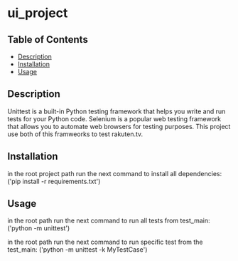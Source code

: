 # ui_project

## Table of Contents

- [Description](#description)
- [Installation](#installation)
- [Usage](#usage)


## Description

Unittest is a built-in Python testing framework that helps you write and run tests for your Python code.
Selenium is a popular web testing framework that allows you to automate web browsers for testing purposes.
This project use both of this framweorks to test rakuten.tv.

## Installation

in the root project path run the next command to install all dependencies:
('pip install -r requirements.txt')

## Usage

in the root path run the next command to run all tests from test_main:
('python -m unittest')

in the root path run the next command to run specific test from the test_main:
('python -m unittest -k MyTestCase')
